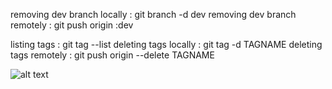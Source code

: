 removing dev branch locally : git branch -d dev
removing dev branch remotely : git push origin :dev

listing tags : git tag --list
deleting tags locally : git tag -d TAGNAME
deleting tags remotely : git push origin --delete TAGNAME

![alt text]([http://url/to/img.png](https://png.pngtree.com/png-clipart/20190520/original/pngtree-decorative-colorful-thank-you-invites-brush-splash-png-image_4006159.jpg))
